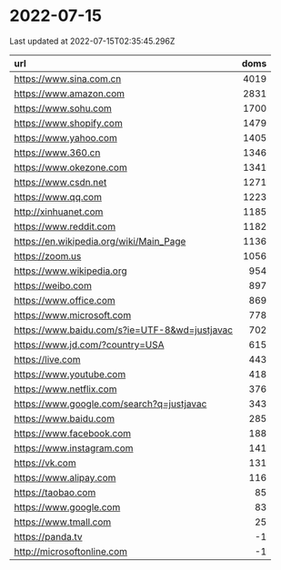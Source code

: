 # 2022-07-15

<!-- BEGIN -->
Last updated at 2022-07-15T02:35:45.296Z

url | doms
:- | -:
https://www.sina.com.cn | 4019
https://www.amazon.com | 2831
https://www.sohu.com | 1700
https://www.shopify.com | 1479
https://www.yahoo.com | 1405
https://www.360.cn | 1346
https://www.okezone.com | 1341
https://www.csdn.net | 1271
https://www.qq.com | 1223
http://xinhuanet.com | 1185
https://www.reddit.com | 1182
https://en.wikipedia.org/wiki/Main_Page | 1136
https://zoom.us | 1056
https://www.wikipedia.org | 954
https://weibo.com | 897
https://www.office.com | 869
https://www.microsoft.com | 778
https://www.baidu.com/s?ie=UTF-8&wd=justjavac | 702
https://www.jd.com/?country=USA | 615
https://live.com | 443
https://www.youtube.com | 418
https://www.netflix.com | 376
https://www.google.com/search?q=justjavac | 343
https://www.baidu.com | 285
https://www.facebook.com | 188
https://www.instagram.com | 141
https://vk.com | 131
https://www.alipay.com | 116
https://taobao.com | 85
https://www.google.com | 83
https://www.tmall.com | 25
https://panda.tv | -1
http://microsoftonline.com | -1
<!-- END -->

